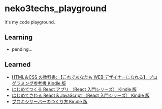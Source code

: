 # neko3techs_playground

It's my code playground.

## Learning

- pending...

## Learned

- [HTML＆CSS の教科書: 【これであなたも WEB デザイナーになれる】 プログラミング参考書 Kindle 版](https://amzn.to/3LElYqk)
- [はじめてつくる React アプリ （React 入門シリーズ） Kindle 版](https://amzn.to/41LAdPZ)
- [はじめてさわる React & JavaScript （React 入門シリーズ） Kindle 版](https://amzn.to/40TLdJO)
- [プロキシサーバーのつくり方 Kindle 版](https://amzn.to/3Lwmcyp)
